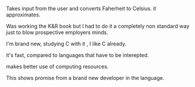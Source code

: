 Takes input from the user and converts Faherheit to Celsius.
it approximates.

Was working the K&R  book but I had to do it a completely non standard way  just to blow prospective employers minds.

I'm  brand new, studying C with it , I like C already.

it's fast, compared to languages that have to be interepted.

makes better use of computing resources.    

This shows promise from a brand new developer in the language.
